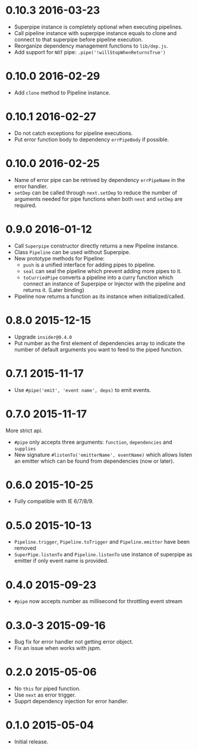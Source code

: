 0.10.3 2016-03-23
=================
- Superpipe instance is completely optional when executing pipelines.
- Call pipeline instance with superpipe instance equals to clone and connect to
that superpipe before pipeline execution.
- Reorganize dependency management functions to `lib/dep.js`.
- Add support for `NOT` pipe:
  `.pipe('!willStopWhenReturnsTrue')`

0.10.0 2016-02-29
=================
- Add `clone` method to Pipeline instance.

0.10.1 2016-02-27
=================
- Do not catch exceptions for pipeline executions.
- Put error function body to dependency `errPipeBody` if possible.

0.10.0 2016-02-25
=================
- Name of error pipe can be retrived by dependency `errPipeName` in the error handler.
- `setDep` can be called through `next.setDep` to reduce the number of arguments
needed for pipe functions when both `next` and `setDep` are required.


0.9.0 2016-01-12
================
- Call `Superpipe` constructor directly returns a new Pipeline instance.
- Class `Pipeline` can be used without Superpipe.
- New prototype methods for Pipeline:
  - `push` is a unified interface for adding pipes to pipeline.
  - `seal` can seal the pipeline which prevent adding more pipes to it.
  - `toCurriedPipe` converts a pipeline into a curry function which connect an
  instance of Superpipe or Injector with the pipeline and returns it. (Later binding)
- Pipeline now returns a function as its instance when initialized/called.

0.8.0 2015-12-15
================
- Upgrade `insider@0.4.0`
- Put number as the first element of dependencies array to indicate the number of
default arguments you want to feed to the piped function.

0.7.1 2015-11-17
================
- Use `#pipe('emit', 'event name', deps)` to emit events.

0.7.0 2015-11-17
================
More strict api.
- `#pipe` only accepts three arguments: `function`, `dependencies` and `supplies`
- New signature `#listenTo('emitterName', eventName)` which allows listen
an emitter which can be found from dependencies (now or later).

0.6.0 2015-10-25
================
- Fully compatible with IE 6/7/8/9.

0.5.0 2015-10-13
================
- `Pipeline.trigger`, `Pipeline.toTrigger` and `Pipeline.emitter` have been removed
- `SuperPipe.listenTo` and `Pipeline.listenTo` use instance of superpipe
as emitter if only event name is provided.

0.4.0 2015-09-23
================
- `#pipe` now accepts number as millisecond for throttling event stream

0.3.0-3 2015-09-16
================
- Bug fix for error handler not getting error object.
- Fix an issue when works with jspm.

0.2.0 2015-05-06
================

- No `this` for piped function.
- Use `next` as error trigger.
- Supprt dependency injection for error handler.


0.1.0 2015-05-04
================

- Initial release.
